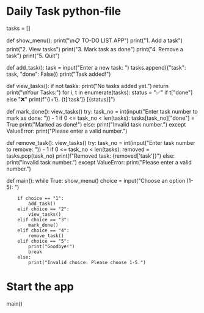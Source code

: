 #  Daily Task python-file
tasks = []

def show_menu():
    print("\n📋 TO-DO LIST APP")
    print("1. Add a task")
    print("2. View tasks")
    print("3. Mark task as done")
    print("4. Remove a task")
    print("5. Quit")

def add_task():
    task = input("Enter a new task: ")
    tasks.append({"task": task, "done": False})
    print("Task added!")

def view_tasks():
    if not tasks:
        print("No tasks added yet.")
        return
    print("\nYour Tasks:")
    for i, t in enumerate(tasks):
        status = "✅" if t["done"] else "❌"
        print(f"{i+1}. {t['task']} [{status}]")

def mark_done():
    view_tasks()
    try:
        task_no = int(input("Enter task number to mark as done: ")) - 1
        if 0 <= task_no < len(tasks):
            tasks[task_no]["done"] = True
            print("Marked as done!")
        else:
            print("Invalid task number.")
    except ValueError:
        print("Please enter a valid number.")

def remove_task():
    view_tasks()
    try:
        task_no = int(input("Enter task number to remove: ")) - 1
        if 0 <= task_no < len(tasks):
            removed = tasks.pop(task_no)
            print(f"Removed task: {removed['task']}")
        else:
            print("Invalid task number.")
    except ValueError:
        print("Please enter a valid number.")

def main():
    while True:
        show_menu()
        choice = input("Choose an option (1-5): ")
        
        if choice == "1":
            add_task()
        elif choice == "2":
            view_tasks()
        elif choice == "3":
            mark_done()
        elif choice == "4":
            remove_task()
        elif choice == "5":
            print("Goodbye!")
            break
        else:
            print("Invalid choice. Please choose 1-5.")

# Start the app
main()

